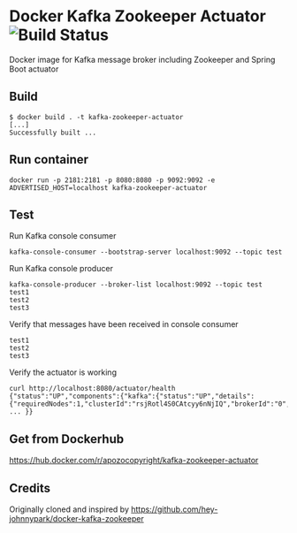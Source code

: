 Docker Kafka Zookeeper Actuator ![Build Status](https://travis-ci.org/apozo-copyright/docker-kafka-zookeeper-actuator.svg?branch=master)
================================
Docker image for Kafka message broker including Zookeeper and Spring Boot actuator

Build
-----
```
$ docker build . -t kafka-zookeeper-actuator
[...]
Successfully built ...
```

Run container
-------------
```
docker run -p 2181:2181 -p 8080:8080 -p 9092:9092 -e ADVERTISED_HOST=localhost kafka-zookeeper-actuator
```

Test
----
Run Kafka console consumer
```
kafka-console-consumer --bootstrap-server localhost:9092 --topic test
```

Run Kafka console producer
```
kafka-console-producer --broker-list localhost:9092 --topic test
test1
test2
test3
```

Verify that messages have been received in console consumer
```
test1
test2
test3
```

Verify the actuator is working
```
curl http://localhost:8080/actuator/health
{"status":"UP","components":{"kafka":{"status":"UP","details":{"requiredNodes":1,"clusterId":"rsjRotl4S0CAtcyy6nNjIQ","brokerId":"0","nodes":1}}, ... }}
```

Get from Dockerhub
------------------
https://hub.docker.com/r/apozocopyright/kafka-zookeeper-actuator

Credits
-------
Originally cloned and inspired by https://github.com/hey-johnnypark/docker-kafka-zookeeper
